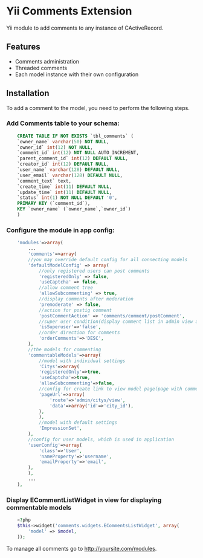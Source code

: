 Yii Comments Extension
==============

Yii module to add comments to any instance of CActiveRecord.

Features
------------
* Comments administration
* Threaded comments
* Each model instance with their own configuration


Installation
--------------
To add a comment to the model, you need to perform the following steps.

### Add Comments table to your schema:

```sql
    CREATE TABLE IF NOT EXISTS `tbl_comments` (
	`owner_name` varchar(50) NOT NULL,
	`owner_id` int(12) NOT NULL,
	`comment_id` int(12) NOT NULL AUTO_INCREMENT,
	`parent_comment_id` int(12) DEFAULT NULL,
	`creator_id` int(12) DEFAULT NULL,
	`user_name` varchar(128) DEFAULT NULL, 
	`user_email` varchar(128) DEFAULT NULL,
	`comment_text` text,
	`create_time` int(11) DEFAULT NULL,
	`update_time` int(11) DEFAULT NULL,
	`status` int(1) NOT NULL DEFAULT '0',
	PRIMARY KEY (`comment_id`),
	KEY `owner_name` (`owner_name`,`owner_id`)
	)
```

### Configure the module in app config:

```php
	'modules'=>array(
	    ...
	    'comments'=>array(
		//you may override default config for all connecting models
		'defaultModelConfig' => array(
		    //only registered users can post comments
		    'registeredOnly' => false,
		    'useCaptcha' => false,
		    //allow comment tree
		    'allowSubcommenting' => true,
		    //display comments after moderation
		    'premoderate' => false,
		    //action for postig comment
		    'postCommentAction' => 'comments/comment/postComment',
		    //super user condition(display comment list in admin view and automoderate comments)
		    'isSuperuser'=>'false',
		    //order direction for comments
		    'orderComments'=>'DESC',
		),
		//the models for commenting
		'commentableModels'=>array(
		    //model with individual settings
		    'Citys'=>array(
			'registeredOnly'=>true,
			'useCaptcha'=>true,
			'allowSubcommenting'=>false,
			//config for create link to view model page(page with comments)
			'pageUrl'=>array(
			    'route'=>'admin/citys/view',
			    'data'=>array('id'=>'city_id'),
			),
		    ),
		    //model with default settings
		    'ImpressionSet',
		),
		//config for user models, which is used in application
		'userConfig'=>array(
		    'class'=>'User',
		    'nameProperty'=>'username',
		    'emailProperty'=>'email',
		),
	    ),
	    ...
	),
```

### Display ECommentListWidget in view for displaying commentable models

```php
    <?php
	$this->widget('comments.widgets.ECommentsListWidget', array(
	    'model' => $model,
	));
```

To manage all comments go to http://yoursite.com/modules.